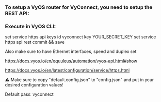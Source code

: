 ### To setup a VyOS router for VyConnect, you need to setup the REST API:

### Execute in VyOS CLI:
set service https api keys id vyconnect key YOUR_SECRET_KEY
set service https api rest
commit && save

Also make sure to have Ethernet interfaces, speed and duplex set

https://docs.vyos.io/en/equuleus/automation/vyos-api.html#show

https://docs.vyos.io/en/latest/configuration/service/https.html

⚠️ Make sure to copy "default.config.json" to "config.json" and put in your desired configuration values!

Default pass: vyconnect